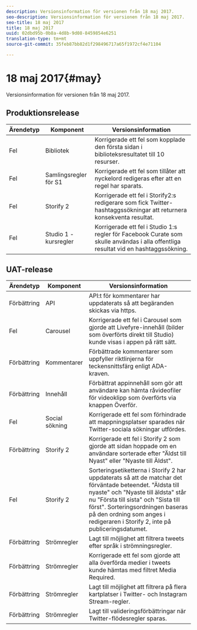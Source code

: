 ```yaml
---
description: Versionsinformation för versionen från 18 maj 2017.
seo-description: Versionsinformation för versionen från 18 maj 2017.
seo-title: 18 maj 2017
title: 18 maj 2017
uuid: 02dbd95b-0b8a-4d8b-9d08-8459854e6251
translation-type: tm+mt
source-git-commit: 35feb87bb82d1f298496717a65f1972cf4e71104

---
```



# 18 maj 2017{#may}

Versionsinformation för versionen från 18 maj 2017.

## Produktionsrelease

| **Ärendetyp** | **Komponent** | **Versionsinformation** |
|---|---|---|
| Fel | Bibliotek | Korrigerade ett fel som kopplade den första sidan i biblioteksresultatet till 10 resurser. |
| Fel | Samlingsregler för S1 | Korrigerade ett fel som tillåter att nyckelord redigeras efter att en regel har sparats. |
| Fel | Storify 2 | Korrigerade ett fel i Storify2:s redigerare som fick Twitter-hashtaggssökningar att returnera konsekventa resultat. |
| Fel | Studio 1 - kursregler | Korrigerade ett fel i Studio 1:s regler för Facebook Curate som skulle användas i alla offentliga resultat vid en hashtaggssökning. |

## UAT-release

| **Ärendetyp** | **Komponent** | **Versionsinformation** |
|---|---|---|
| Förbättring | API | API:t för kommentarer har uppdaterats så att begäranden skickas via https. |
| Fel | Carousel | Korrigerade ett fel i Carousel som gjorde att Livefyre-innehåll (bilder som överförts direkt till Studio) kunde visas i appen på rätt sätt. |
| Förbättring | Kommentarer | Förbättrade kommentarer som uppfyller riktlinjerna för teckensnittsfärg enligt ADA-kraven. |
| Förbättring | Innehåll | Förbättrat appinnehåll som gör att användare kan hämta råvideofiler för videoklipp som överförts via knappen Överför. |
| Fel | Social sökning | Korrigerade ett fel som förhindrade att mappningsplatser sparades när Twitter-sociala sökningar utfördes. |
| Förbättring | Storify 2 | Korrigerade ett fel i Storify 2 som gjorde att sidan hoppade om en användare sorterade efter &quot;Äldst till Nyast&quot; eller &quot;Nyaste till Äldst&quot;. |
| Fel | Storify 2 | Sorteringsetiketterna i Storify 2 har uppdaterats så att de matchar det förväntade beteendet. &quot;Äldsta till nyaste&quot; och &quot;Nyaste till äldsta&quot; står nu &quot;Första till sista&quot; och &quot;Sista till först&quot;. Sorteringsordningen baseras på den ordning som anges i redigeraren i Storify 2, inte på publiceringsdatumet. |
| Förbättring | Strömregler | Lagt till möjlighet att filtrera tweets efter språk i strömningsregler. |
| Förbättring | Strömregler | Korrigerade ett fel som gjorde att alla överförda medier i tweets kunde hämtas med filtret Media Required. |
| Förbättring | Strömregler | Lagt till möjlighet att filtrera på flera kartplatser i Twitter- och Instagram Stream-regler. |
| Förbättring | Strömregler | Lagt till valideringsförbättringar när Twitter-flödesregler sparas. |

